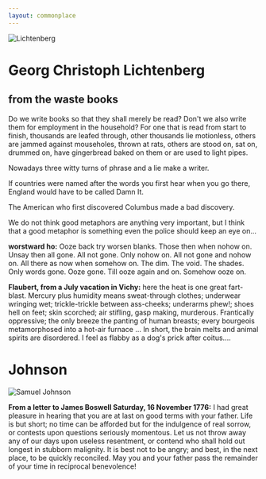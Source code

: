 ```yaml
---
layout: commonplace
---
```


![Lichtenberg](https://upload.wikimedia.org/wikipedia/commons/thumb/1/1b/Georg_Christoph_Lichtenberg2.jpg/658px-Georg_Christoph_Lichtenberg2.jpg)

# Georg Christoph Lichtenberg

## from the waste books

Do we write books so that they shall merely be read? Don't we also write them for employment in the household? For one that is read from start to finish, thousands are leafed through, other thousands lie motionless, others are jammed against mouseholes, thrown at rats, others are stood on, sat on, drummed on, have gingerbread baked on them or are used to light pipes.

Nowadays three witty turns of phrase and a lie make a writer. 

If countries were named after the words you first hear when you go there, England would have to be called Damn It.

The American who first discovered Columbus made a bad discovery. 

We do not think good metaphors are anything very important, but I think that a good metaphor is something even the police should keep an eye on... 



**worstward ho:**
Ooze back try worsen blanks. Those then when nohow on. Unsay then all gone. All not gone. Only nohow on. All not gone and nohow on. All there as now when somehow on. The dim. The void. The shades. Only words gone. Ooze gone. Till ooze again and on. Somehow ooze on. 


**Flaubert, from a July vacation in Vichy:**
here the heat is one great fart-blast.  Mercury plus humidity means sweat-through clothes; underwear wringing wet; trickle-trickle between ass-cheeks; underarms phew!; shoes hell on feet; skin scorched; air stifling, gasp making, murderous. Frantically oppressive; the only breeze the panting of human breasts; every bourgeois metamorphosed into a hot-air furnace ... In short, the brain melts and animal spirits are disordered.  I feel as flabby as a dog's prick after coitus....

# **Johnson**

![Samuel Johnson](https://upload.wikimedia.org/wikipedia/commons/2/20/Samuel_Johnson_by_Joshua_Reynolds.jpg)

**From a letter to James Boswell Saturday, 16 November 1776:**
I had great pleasure in hearing that you are at last on good terms with your father. Life is but short; no time can be afforded but for the indulgence of real sorrow, or contests upon questions seriously momentous. Let us not throw away any of our days upon useless resentment, or contend who shall hold out longest in stubborn malignity. It is best not to be angry; and best, in the next place, to be quickly reconciled. May you and your father pass the remainder of your time in reciprocal benevolence!  






